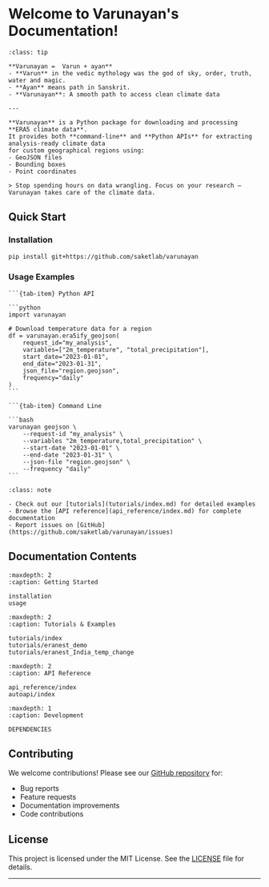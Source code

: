 # Welcome to Varunayan's Documentation!

```{admonition} What is Varunayan?
:class: tip

**Varunayan =  Varun + ayan**
- **Varun** in the vedic mythology was the god of sky, order, truth, water and magic. 
- **Ayan** means path in Sanskrit.
- **Varunayan**: A smooth path to access clean climate data

---

**Varunayan** is a Python package for downloading and processing **ERA5 climate data**. 
It provides both **command-line** and **Python APIs** for extracting analysis-ready climate data 
for custom geographical regions using:
- GeoJSON files
- Bounding boxes 
- Point coordinates

> Stop spending hours on data wrangling. Focus on your research — Varunayan takes care of the climate data.
```


## Quick Start

### Installation
```bash
pip install git+https://github.com/saketlab/varunayan
```

### Usage Examples

````{tab-set}
```{tab-item} Python API

```python
import varunayan

# Download temperature data for a region
df = varunayan.era5ify_geojson(
    request_id="my_analysis",
    variables=["2m_temperature", "total_precipitation"],
    start_date="2023-01-01",
    end_date="2023-01-31",
    json_file="region.geojson",
    frequency="daily"
)
```

```{tab-item} Command Line

```bash
varunayan geojson \
    --request-id "my_analysis" \
    --variables "2m_temperature,total_precipitation" \
    --start-date "2023-01-01" \
    --end-date "2023-01-31" \
    --json-file "region.geojson" \
    --frequency "daily"
```
````

```{admonition} Need Help?
:class: note

- Check out our [tutorials](tutorials/index.md) for detailed examples
- Browse the [API reference](api_reference/index.md) for complete documentation
- Report issues on [GitHub](https://github.com/saketlab/varunayan/issues)
```

## Documentation Contents

```{toctree}
:maxdepth: 2
:caption: Getting Started

installation
usage
```

```{toctree}
:maxdepth: 2
:caption: Tutorials & Examples

tutorials/index
tutorials/eranest_demo
tutorials/eranest_India_temp_change
```

```{toctree}
:maxdepth: 2
:caption: API Reference

api_reference/index
autoapi/index
```

```{toctree}
:maxdepth: 1
:caption: Development

DEPENDENCIES
```


## Contributing

We welcome contributions! Please see our [GitHub repository](https://github.com/saketlab/varunayan) for:

- Bug reports
- Feature requests  
- Documentation improvements
- Code contributions

## License

This project is licensed under the MIT License. See the [LICENSE](https://github.com/saketlab/varunayan/blob/main/LICENSE) file for details.

---

